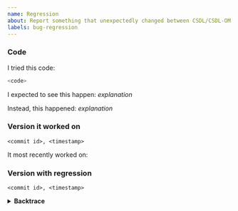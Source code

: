 ```yaml
---
name: Regression
about: Report something that unexpectedly changed between CSDL/CSDL-OM versions.
labels: bug-regression
---
```

<!--
Thank you for filing a regression report! A regression is something that
changed between versions of `csdl` but was not supposed to.

Please provide a short summary of the regression, along with any
information you feel is relevant to replicate it.
-->

### Code

I tried this code:

```py
<code>
```

I expected to see this happen: *explanation*

Instead, this happened: *explanation*

### Version it worked on

<!--
Please include the most recent commit id and timestamp for the commit in
the version of `csdl` and the CSDL compiler back end where this worked.
-->

```
<commit id>, <timestamp>
```

It most recently worked on: <!-- version -->

### Version with regression

<!--
Please include the most recent commit id and timestamp for the commit in
the version of `csdl` and the CSDL compiler back end that has the
regression.
-->

```
<commit id>, <timestamp>
```

<!--
Did the compiler crash? If so, please provide a backtrace.
-->

<details><summary><strong>Backtrace</strong></summary>
<p>

```
<backtrace>
```

</p>
</details>

